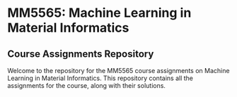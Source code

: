 
# MM5565: Machine Learning in Material Informatics

## Course Assignments Repository

Welcome to the repository for the MM5565 course assignments on Machine Learning in Material Informatics. This repository contains all the assignments for the course, along with their solutions.
